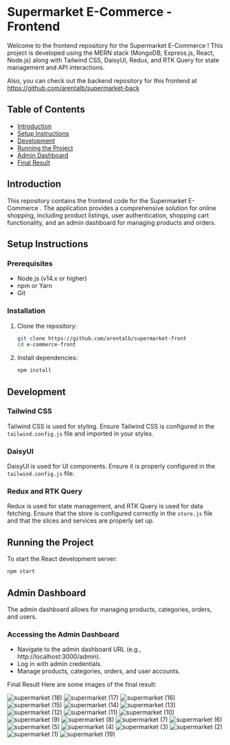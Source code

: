 # Supermarket E-Commerce  - Frontend
Welcome to the frontend repository for the Supermarket E-Commerce ! This project is developed using the MERN stack (MongoDB, Express.js, React, Node.js) along with Tailwind CSS, DaisyUI, Redux, and RTK Query for state management and API interactions.

Also, you can check out the backend repository for this frontend at https://github.com/arentalb/supermarket-back

## Table of Contents

- [Introduction](#introduction)
- [Setup Instructions](#setup-instructions)
- [Development](#development)
- [Running the Project](#running-the-project)
- [Admin Dashboard](#admin-dashboard)
- [Final Result](#final-result)

## Introduction

This repository contains the frontend code for the Supermarket E-Commerce . The application provides a comprehensive solution for online shopping, including product listings, user authentication, shopping cart functionality, and an admin dashboard for managing products and orders. 

## Setup Instructions

### Prerequisites

- Node.js (v14.x or higher)
- npm or Yarn
- Git

### Installation

1. Clone the repository:
    ```bash
    git clone https://github.com/arentalb/supermarket-front
    cd e-commerce-front
    ```
2. Install dependencies:
    ```bash
    npm install
    ```

## Development

### Tailwind CSS

Tailwind CSS is used for styling. Ensure Tailwind CSS is configured in the `tailwind.config.js` file and imported in your styles.

### DaisyUI

DaisyUI is used for UI components. Ensure it is properly configured in the `tailwind.config.js` file.

### Redux and RTK Query

Redux is used for state management, and RTK Query is used for data fetching. Ensure that the store is configured correctly in the `store.js` file and that the slices and services are properly set up.

## Running the Project

To start the React development server:

```bash
npm start
```

## Admin Dashboard
The admin dashboard allows for managing products, categories, orders, and users.


### Accessing the Admin Dashboard
- Navigate to the admin dashboard URL (e.g., http://localhost:3000/admin).
- Log in with admin credentials.
- Manage products, categories, orders, and user accounts.


Final Result
Here are some images of the final result:

![supermarket (18)](https://github.com/arentalb/supermarket-front/assets/70669302/7f24a211-e104-415a-a3da-6a4d8e67595f)
![supermarket (17)](https://github.com/arentalb/supermarket-front/assets/70669302/06623afe-b6c0-46fb-9b1a-8348ebdc110d)
![supermarket (16)](https://github.com/arentalb/supermarket-front/assets/70669302/dae74788-6e67-40c2-9b5a-7d3d8be6ce65)
![supermarket (15)](https://github.com/arentalb/supermarket-front/assets/70669302/4b95edbb-7001-4878-8763-16111371d4f6)
![supermarket (14)](https://github.com/arentalb/supermarket-front/assets/70669302/3a13e90d-41a0-4195-8611-169a99336caf)
![supermarket (13)](https://github.com/arentalb/supermarket-front/assets/70669302/9858287d-195f-497f-adda-b484868b6692)
![supermarket (12)](https://github.com/arentalb/supermarket-front/assets/70669302/f0d799e0-cf75-4386-8042-1e1ce4f74373)
![supermarket (11)](https://github.com/arentalb/supermarket-front/assets/70669302/79bac75c-4a86-4705-bf94-02ce2d7c7bbb)
![supermarket (10)](https://github.com/arentalb/supermarket-front/assets/70669302/05c16aa6-e918-4d39-af85-d02c0c9ef5a6)
![supermarket (9)](https://github.com/arentalb/supermarket-front/assets/70669302/3114f835-1c90-4f74-9c79-79b1dcc11992)
![supermarket (8)](https://github.com/arentalb/supermarket-front/assets/70669302/ce8ed117-dca3-4a3d-bdd0-770113df8ab0)
![supermarket (7)](https://github.com/arentalb/supermarket-front/assets/70669302/30d1e972-daf6-42a5-ae61-35366fdbd487)
![supermarket (6)](https://github.com/arentalb/supermarket-front/assets/70669302/0ea2814c-3a42-4856-ba9a-6696183bae77)
![supermarket (5)](https://github.com/arentalb/supermarket-front/assets/70669302/368f22da-009f-4e99-9214-247baf1a0f9d)
![supermarket (4)](https://github.com/arentalb/supermarket-front/assets/70669302/0af16644-d100-43c3-90bd-25c6f7700489)
![supermarket (3)](https://github.com/arentalb/supermarket-front/assets/70669302/99f391df-523e-4bb1-9a77-200fe8cfa8f0)
![supermarket (2)](https://github.com/arentalb/supermarket-front/assets/70669302/cebef962-b501-45c3-8307-0eaa6524e20c)
![supermarket (1)](https://github.com/arentalb/supermarket-front/assets/70669302/0b7e2dc1-04c2-42ba-8d68-746043e6af50)
![supermarket (19)](https://github.com/arentalb/supermarket-front/assets/70669302/f4a6c211-3a0b-4e3c-87b2-b0d9b0ff46e8)
